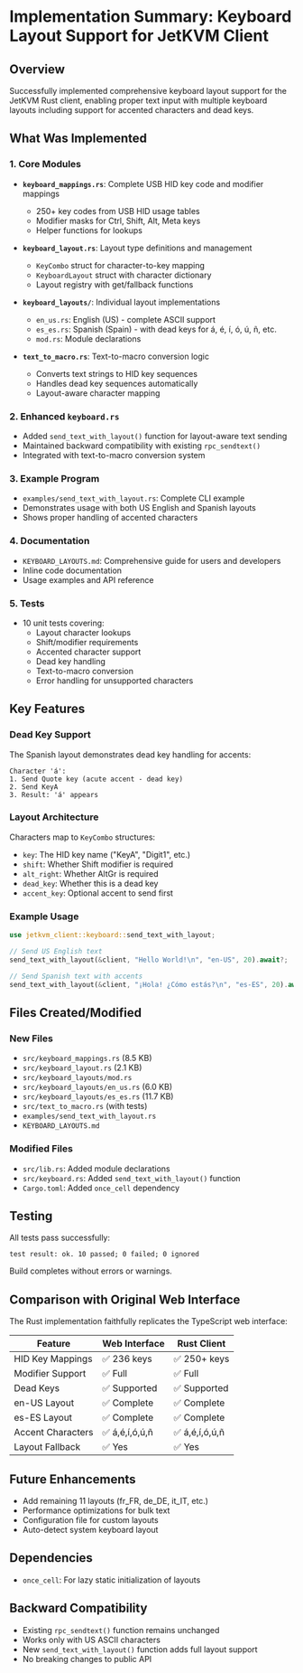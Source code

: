 # Implementation Summary: Keyboard Layout Support for JetKVM Client

## Overview

Successfully implemented comprehensive keyboard layout support for the JetKVM Rust client, enabling proper text input with multiple keyboard layouts including support for accented characters and dead keys.

## What Was Implemented

### 1. Core Modules

- **`keyboard_mappings.rs`**: Complete USB HID key code and modifier mappings
  - 250+ key codes from USB HID usage tables
  - Modifier masks for Ctrl, Shift, Alt, Meta keys
  - Helper functions for lookups

- **`keyboard_layout.rs`**: Layout type definitions and management
  - `KeyCombo` struct for character-to-key mapping
  - `KeyboardLayout` struct with character dictionary
  - Layout registry with get/fallback functions

- **`keyboard_layouts/`**: Individual layout implementations
  - `en_us.rs`: English (US) - complete ASCII support
  - `es_es.rs`: Spanish (Spain) - with dead keys for á, é, í, ó, ú, ñ, etc.
  - `mod.rs`: Module declarations

- **`text_to_macro.rs`**: Text-to-macro conversion logic
  - Converts text strings to HID key sequences
  - Handles dead key sequences automatically
  - Layout-aware character mapping

### 2. Enhanced `keyboard.rs`

- Added `send_text_with_layout()` function for layout-aware text sending
- Maintained backward compatibility with existing `rpc_sendtext()`
- Integrated with text-to-macro conversion system

### 3. Example Program

- `examples/send_text_with_layout.rs`: Complete CLI example
- Demonstrates usage with both US English and Spanish layouts
- Shows proper handling of accented characters

### 4. Documentation

- `KEYBOARD_LAYOUTS.md`: Comprehensive guide for users and developers
- Inline code documentation
- Usage examples and API reference

### 5. Tests

- 10 unit tests covering:
  - Layout character lookups
  - Shift/modifier requirements
  - Accented character support
  - Dead key handling
  - Text-to-macro conversion
  - Error handling for unsupported characters

## Key Features

### Dead Key Support

The Spanish layout demonstrates dead key handling for accents:
```
Character 'á':
1. Send Quote key (acute accent - dead key)
2. Send KeyA
3. Result: 'á' appears
```

### Layout Architecture

Characters map to `KeyCombo` structures:
- `key`: The HID key name ("KeyA", "Digit1", etc.)
- `shift`: Whether Shift modifier is required
- `alt_right`: Whether AltGr is required
- `dead_key`: Whether this is a dead key
- `accent_key`: Optional accent to send first

### Example Usage

```rust
use jetkvm_client::keyboard::send_text_with_layout;

// Send US English text
send_text_with_layout(&client, "Hello World!\n", "en-US", 20).await?;

// Send Spanish text with accents
send_text_with_layout(&client, "¡Hola! ¿Cómo estás?\n", "es-ES", 20).await?;
```

## Files Created/Modified

### New Files
- `src/keyboard_mappings.rs` (8.5 KB)
- `src/keyboard_layout.rs` (2.1 KB)
- `src/keyboard_layouts/mod.rs`
- `src/keyboard_layouts/en_us.rs` (6.0 KB)
- `src/keyboard_layouts/es_es.rs` (11.7 KB)
- `src/text_to_macro.rs` (with tests)
- `examples/send_text_with_layout.rs`
- `KEYBOARD_LAYOUTS.md`

### Modified Files
- `src/lib.rs`: Added module declarations
- `src/keyboard.rs`: Added `send_text_with_layout()` function
- `Cargo.toml`: Added `once_cell` dependency

## Testing

All tests pass successfully:
```
test result: ok. 10 passed; 0 failed; 0 ignored
```

Build completes without errors or warnings.

## Comparison with Original Web Interface

The Rust implementation faithfully replicates the TypeScript web interface:

| Feature | Web Interface | Rust Client |
|---------|--------------|-------------|
| HID Key Mappings | ✅ 236 keys | ✅ 250+ keys |
| Modifier Support | ✅ Full | ✅ Full |
| Dead Keys | ✅ Supported | ✅ Supported |
| en-US Layout | ✅ Complete | ✅ Complete |
| es-ES Layout | ✅ Complete | ✅ Complete |
| Accent Characters | ✅ á,é,í,ó,ú,ñ | ✅ á,é,í,ó,ú,ñ |
| Layout Fallback | ✅ Yes | ✅ Yes |

## Future Enhancements

- Add remaining 11 layouts (fr_FR, de_DE, it_IT, etc.)
- Performance optimizations for bulk text
- Configuration file for custom layouts
- Auto-detect system keyboard layout

## Dependencies

- `once_cell`: For lazy static initialization of layouts

## Backward Compatibility

- Existing `rpc_sendtext()` function remains unchanged
- Works only with US ASCII characters
- New `send_text_with_layout()` function adds full layout support
- No breaking changes to public API
